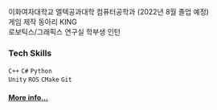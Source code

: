 이화여자대학교 엘텍공과대학 컴퓨터공학과 (2022년 8월 졸업 예정)\
게임 제작 동아리 KING\
로보틱스/그래픽스 연구실 학부생 인턴

### Tech Skills
```C++``` ```C#``` ```Python``` \
```Unity``` ```ROS``` ```CMake``` ```Git```


#### [More info...](https://github.com/minie12/minie12/blob/main/pf/readme.md)


<!--
[![Top Langs](https://github-readme-stats.vercel.app/api/top-langs/?username=minie12&layout=compact)](https://github.com/anuraghazra/github-readme-stats)

**minie12/minie12** is a ✨ _special_ ✨ repository because its `README.md` (this file) appears on your GitHub profile.

Here are some ideas to get you started:

- 🔭 I’m currently working on ...
- 🌱 I’m currently learning ...
- 👯 I’m looking to collaborate on ...
- 🤔 I’m looking for help with ...
- 💬 Ask me about ...
- 📫 How to reach me: ...
- 😄 Pronouns: ...
- ⚡ Fun fact: ...
-->
